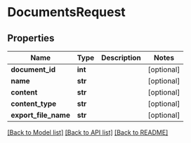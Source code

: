 # DocumentsRequest

## Properties
Name | Type | Description | Notes
------------ | ------------- | ------------- | -------------
**document_id** | **int** |  | [optional] 
**name** | **str** |  | [optional] 
**content** | **str** |  | [optional] 
**content_type** | **str** |  | [optional] 
**export_file_name** | **str** |  | [optional] 

[[Back to Model list]](../README.md#documentation-for-models) [[Back to API list]](../README.md#documentation-for-api-endpoints) [[Back to README]](../README.md)


